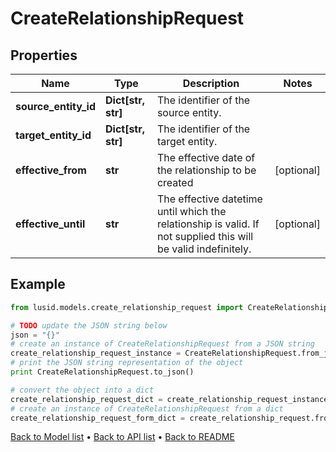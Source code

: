 # CreateRelationshipRequest


## Properties
Name | Type | Description | Notes
------------ | ------------- | ------------- | -------------
**source_entity_id** | **Dict[str, str]** | The identifier of the source entity. | 
**target_entity_id** | **Dict[str, str]** | The identifier of the target entity. | 
**effective_from** | **str** | The effective date of the relationship to be created | [optional] 
**effective_until** | **str** | The effective datetime until which the relationship is valid. If not supplied this will be valid indefinitely. | [optional] 

## Example

```python
from lusid.models.create_relationship_request import CreateRelationshipRequest

# TODO update the JSON string below
json = "{}"
# create an instance of CreateRelationshipRequest from a JSON string
create_relationship_request_instance = CreateRelationshipRequest.from_json(json)
# print the JSON string representation of the object
print CreateRelationshipRequest.to_json()

# convert the object into a dict
create_relationship_request_dict = create_relationship_request_instance.to_dict()
# create an instance of CreateRelationshipRequest from a dict
create_relationship_request_form_dict = create_relationship_request.from_dict(create_relationship_request_dict)
```
[Back to Model list](../README.md#documentation-for-models) &#8226; [Back to API list](../README.md#documentation-for-api-endpoints) &#8226; [Back to README](../README.md)


